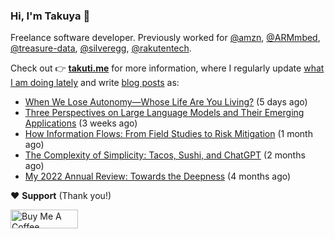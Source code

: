 ### Hi, I'm Takuya 👋

Freelance software developer. Previously worked for [@amzn](https://github.com/amzn), [@ARMmbed](https://github.com/ARMmbed), [@treasure-data](https://github.com/treasure-data), [@silveregg](https://github.com/silveregg), [@rakutentech](https://github.com/rakutentech).

Check out 👉 **[takuti.me](https://takuti.me/)** for more information, where I regularly update [what I am doing lately](https://takuti.me/now/) and write [blog posts](https://takuti.me/note/) as:


- [When We Lose Autonomy—Whose Life Are You Living?](https://takuti.me/note/autonomy-and-life/) (5 days ago)
- [Three Perspectives on Large Language Models and Their Emerging Applications](https://takuti.me/note/three-perspectives-on-llms/) (3 weeks ago)
- [How Information Flows: From Field Studies to Risk Mitigation](https://takuti.me/note/how-information-flows/) (1 month ago)
- [The Complexity of Simplicity: Tacos, Sushi, and ChatGPT](https://takuti.me/note/complexity-of-simplicity/) (2 months ago)
- [My 2022 Annual Review: Towards the Deepness](https://takuti.me/note/annual-review-2022/) (4 months ago)

❤️ **Support** (Thank you!)

<a href="https://www.buymeacoffee.com/takuti" target="_blank"><img src="https://cdn.buymeacoffee.com/buttons/v2/default-yellow.png" alt="Buy Me A Coffee" style="height: 30px !important;width: 108px !important;" ></a>
